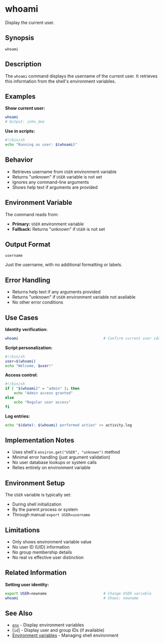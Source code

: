 # whoami

Display the current user.

## Synopsis

```
whoami
```

## Description

The `whoami` command displays the username of the current user. It retrieves this information from the shell's environment variables.

## Examples

**Show current user:**
```bash
whoami
# Output: john_doe
```

**Use in scripts:**
```bash
#!/bin/sh
echo "Running as user: $(whoami)"
```

## Behavior

- Retrieves username from `USER` environment variable
- Returns "unknown" if `USER` variable is not set
- Ignores any command-line arguments
- Shows help text if arguments are provided

## Environment Variable

The command reads from:
- **Primary:** `USER` environment variable
- **Fallback:** Returns "unknown" if `USER` is not set

## Output Format

```
username
```

Just the username, with no additional formatting or labels.

## Error Handling

- Returns help text if any arguments provided
- Returns "unknown" if `USER` environment variable not available
- No other error conditions

## Use Cases

**Identity verification:**
```bash
whoami                                       # Confirm current user identity
```

**Script personalization:**
```bash
#!/bin/sh
user=$(whoami)
echo "Welcome, $user!"
```

**Access control:**
```bash
#!/bin/sh
if [ "$(whoami)" = "admin" ]; then
    echo "Admin access granted"
else
    echo "Regular user access"
fi
```

**Log entries:**
```bash
echo "$(date): $(whoami) performed action" >> activity.log
```

## Implementation Notes

- Uses shell's `environ.get("USER", "unknown")` method
- Minimal error handling (just argument validation)
- No user database lookups or system calls
- Relies entirely on environment variable

## Environment Setup

The `USER` variable is typically set:
- During shell initialization
- By the parent process or system
- Through manual `export USER=username`

## Limitations

- Only shows environment variable value
- No user ID (UID) information
- No group membership details
- No real vs effective user distinction

## Related Information

**Setting user identity:**
```bash
export USER=newname                          # Change USER variable
whoami                                       # Shows: newname
```

## See Also

- [`env`](../environment/env.md) - Display environment variables
- [`id`] - Display user and group IDs (if available)
- [Environment variables](../environment/README.md) - Managing shell environment